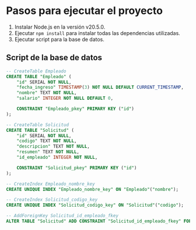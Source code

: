 # Pasos para ejecutar el proyecto

1. Instalar Node.js en la versión v20.5.0.
2. Ejecutar `npm install` para instalar todas las dependencias utilizadas.
3. Ejecutar script para la base de datos.

## Script de la base de datos

```sql
-- CreateTable Empleado
CREATE TABLE "Empleado" (
    "id" SERIAL NOT NULL,
    "fecha_ingreso" TIMESTAMP(3) NOT NULL DEFAULT CURRENT_TIMESTAMP,
    "nombre" TEXT NOT NULL,
    "salario" INTEGER NOT NULL DEFAULT 0,

    CONSTRAINT "Empleado_pkey" PRIMARY KEY ("id")
);

-- CreateTable Solicitud
CREATE TABLE "Solicitud" (
    "id" SERIAL NOT NULL,
    "codigo" TEXT NOT NULL,
    "descripcion" TEXT NOT NULL,
    "resumen" TEXT NOT NULL,
    "id_empleado" INTEGER NOT NULL,

    CONSTRAINT "Solicitud_pkey" PRIMARY KEY ("id")
);

-- CreateIndex Empleado_nombre_key
CREATE UNIQUE INDEX "Empleado_nombre_key" ON "Empleado"("nombre");

-- CreateIndex Solicitud_codigo_key
CREATE UNIQUE INDEX "Solicitud_codigo_key" ON "Solicitud"("codigo");

-- AddForeignKey Solicitud_id_empleado_fkey
ALTER TABLE "Solicitud" ADD CONSTRAINT "Solicitud_id_empleado_fkey" FOREIGN KEY ("id_empleado") REFERENCES "Empleado"("id") ON DELETE RESTRICT ON UPDATE CASCADE;
